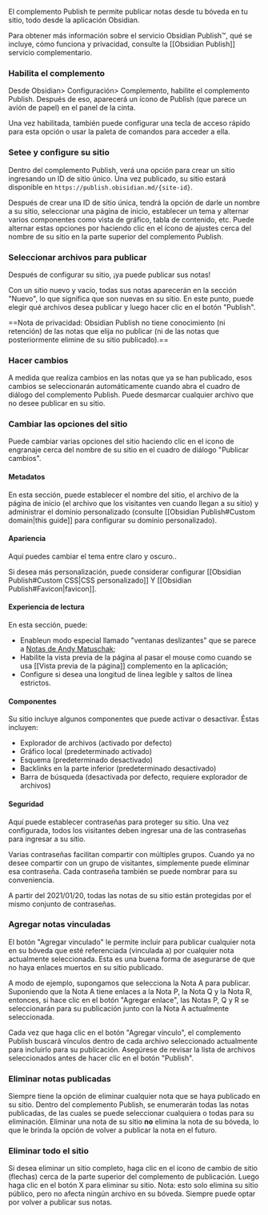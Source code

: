 El complemento Publish te permite publicar notas desde tu bóveda en tu sitio, todo desde la aplicación Obsidian.

Para obtener más información sobre el servicio Obsidian Publish™, qué se incluye, cómo funciona y privacidad, consulte la [[Obsidian Publish]] servicio complementario.

### Habilita el complemento

Desde Obsidian> Configuración> Complemento, habilite el complemento Publish. Después de eso, aparecerá un ícono de Publish (que parece un avión de papel) en el panel de la cinta.

Una vez habilitada, también puede configurar una tecla de acceso rápido para esta opción o usar la paleta de comandos para acceder a ella.

### Setee y configure su sitio

Dentro del complemento Publish, verá una opción para crear un sitio ingresando un ID de sitio único. Una vez publicado, su sitio estará disponible en `https://publish.obisidian.md/{site-id}`.

Después de crear una ID de sitio única, tendrá la opción de darle un nombre a su sitio, seleccionar una página de inicio, establecer un tema y alternar varios componentes como vista de gráfico, tabla de contenido, etc. Puede alternar estas opciones por haciendo clic en el ícono de ajustes cerca del nombre de su sitio en la parte superior del complemento Publish.

### Seleccionar archivos para publicar

Después de configurar su sitio, ¡ya puede publicar sus notas!

Con un sitio nuevo y vacío, todas sus notas aparecerán en la sección "Nuevo", lo que significa que son nuevas en su sitio. En este punto, puede elegir qué archivos desea publicar y luego hacer clic en el botón "Publish".

==Nota de privacidad: Obsidian Publish no tiene conocimiento (ni retención) de las notas que elija no publicar (ni de las notas que posteriormente elimine de su sitio publicado).==

### Hacer cambios

A medida que realiza cambios en las notas que ya se han publicado, esos cambios se seleccionarán automáticamente cuando abra el cuadro de diálogo del complemento Publish. Puede desmarcar cualquier archivo que no desee publicar en su sitio.

### Cambiar las opciones del sitio

Puede cambiar varias opciones del sitio haciendo clic en el icono de engranaje cerca del nombre de su sitio en el cuadro de diálogo "Publicar cambios".

#### Metadatos

En esta sección, puede establecer el nombre del sitio, el archivo de la página de inicio (el archivo que los visitantes ven cuando llegan a su sitio) y administrar el dominio personalizado (consulte [[Obsidian Publish#Custom domain|this guide]] para configurar su dominio personalizado).

#### Apariencia

Aquí puedes cambiar el tema entre claro y oscuro..

Si desea más personalización, puede considerar configurar [[Obsidian Publish#Custom CSS|CSS personalizado]] Y [[Obsidian Publish#Favicon|favicon]].

#### Experiencia de lectura

En esta sección, puede:

- Enableun modo especial llamado "ventanas deslizantes" que se parece a [Notas de Andy Matuschak](https://notes.andymatuschak.org/);
- Habilite la vista previa de la página al pasar el mouse como cuando se usa [[Vista previa de la página]] complemento en la aplicación;
- Configure si desea una longitud de línea legible y saltos de línea estrictos.

#### Componentes

Su sitio incluye algunos componentes que puede activar o desactivar. Éstas incluyen:

- Explorador de archivos (activado por defecto)
- Gráfico local (predeterminado activado)
- Esquema (predeterminado desactivado)
- Backlinks en la parte inferior (predeterminado desactivado)
- Barra de búsqueda (desactivada por defecto, requiere explorador de archivos)

#### Seguridad

Aquí puede establecer contraseñas para proteger su sitio. Una vez configurada, todos los visitantes deben ingresar una de las contraseñas para ingresar a su sitio.

Varias contraseñas facilitan compartir con múltiples grupos. Cuando ya no desee compartir con un grupo de visitantes, simplemente puede eliminar esa contraseña. Cada contraseña también se puede nombrar para su conveniencia.

A partir del 2021/01/20, todas las notas de su sitio están protegidas por el mismo conjunto de contraseñas.

### Agregar notas vinculadas

El botón "Agregar vinculado" le permite incluir para publicar cualquier nota en su bóveda que esté referenciada (vinculada a) por cualquier nota actualmente seleccionada. Esta es una buena forma de asegurarse de que no haya enlaces muertos en su sitio publicado.

A modo de ejemplo, supongamos que selecciona la Nota A para publicar. Suponiendo que la Nota A tiene enlaces a la Nota P, la Nota Q y la Nota R, entonces, si hace clic en el botón "Agregar enlace", las Notas P, Q y R se seleccionarán para su publicación junto con la Nota A actualmente seleccionada.

Cada vez que haga clic en el botón "Agregar vínculo", el complemento Publish buscará vínculos dentro de cada archivo seleccionado actualmente para incluirlo para su publicación. Asegúrese de revisar la lista de archivos seleccionados antes de hacer clic en el botón "Publish".

### Eliminar notas publicadas

Siempre tiene la opción de eliminar cualquier nota que se haya publicado en su sitio. Dentro del complemento Publish, se enumerarán todas las notas publicadas, de las cuales se puede seleccionar cualquiera o todas para su eliminación. Eliminar una nota de su sitio **no** elimina la nota de su bóveda, lo que le brinda la opción de volver a publicar la nota en el futuro.

### Eliminar todo el sitio

Si desea eliminar un sitio completo, haga clic en el icono de cambio de sitio (flechas) cerca de la parte superior del complemento de publicación. Luego haga clic en el botón X para eliminar su sitio. Nota: esto solo elimina su sitio público, pero no afecta ningún archivo en su bóveda. Siempre puede optar por volver a publicar sus notas.
